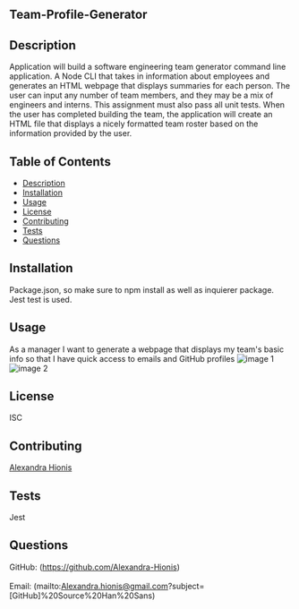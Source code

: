 ## Team-Profile-Generator

## Description
 Application will build a software engineering team generator command line application. A Node CLI that takes in information about employees and generates an HTML webpage that displays summaries for each person. The user can input any number of team members, and they may be a mix of engineers and interns. This assignment must also pass all unit tests. When the user has completed building the team, the application will create an HTML file that displays a nicely formatted team roster based on the information provided by the user.
## Table of Contents
- [Description](#description)
- [Installation](#installation)
- [Usage](#usage)
- [License](#license)
- [Contributing](#contributing)
- [Tests](#tests)
- [Questions](#questions)
## Installation
Package.json, so make sure to npm install as well as inquierer package. Jest test is used.
## Usage
As a manager
I want to generate a webpage that displays my team's basic info
so that I have quick access to emails and GitHub profiles
![image 1]()
![image 2]()
## License
ISC
## Contributing
[Alexandra Hionis](https://github.com/Alexandra-Hionis/README-Generator)
## Tests
Jest
## Questions
GitHub: (https://github.com/Alexandra-Hionis)<br /><br />
Email: (mailto:Alexandra.hionis@gmail.com?subject=[GitHub]%20Source%20Han%20Sans)<br /><br />
